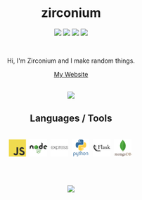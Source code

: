 <div align="center">
  <h1>zirconium</h1>
  <img src="https://img.shields.io/badge/Python-blue?logo=Python&style=for-the-badge&logoColor=white" />
  <img src="https://img.shields.io/badge/JavaScript-yellow?logo=Javascript&style=for-the-badge&logoColor=white" />
  <img src="https://img.shields.io/badge/MongoDB-llgreen?logo=Mongodb&style=for-the-badge&logoColor=white" />
  <img src="https://img.shields.io/badge/VueJS-43d970?logo=Vue.js&style=for-the-badge&logoColor=white" /> <br />
  
  <img src="https://komarev.com/ghpvc/?username=lolzthedev&style=for-the-badge&color=blue" alt=""/>  <br />
  
  <p>Hi, I'm Zirconium and I make random things.</p>
  <a href="zirc.lol">My Website</a> <br /> <br />
  
  <img src="https://github-readme-streak-stats.herokuapp.com/?user=LolzTheDev&theme=vue" /> <br />

  <h2>Languages / Tools</h2> <br />
  <img src="https://github.com/devicons/devicon/blob/master/icons/javascript/javascript-original.svg" title="JavaScript" alt="JavaScript" width="40" height="40"/>&nbsp;
  <img src="https://github.com/devicons/devicon/blob/master/icons/nodejs/nodejs-original-wordmark.svg" title="NodeJS" alt="NodeJS" width="40" height="40"/>&nbsp;
  <img src="https://github.com/devicons/devicon/blob/master/icons/express/express-original-wordmark.svg" title="ExpressJS" alt="ExpressJS" width="40" height="40"/>&nbsp;
  <img src="https://github.com/devicons/devicon/blob/master/icons/python/python-original-wordmark.svg" title="Python" alt="Python" width="40" height="40"/>&nbsp;
  <img src="https://github.com/devicons/devicon/blob/master/icons/flask/flask-original-wordmark.svg" title="Flask" alt="Flask" width="40" height="40"/>&nbsp;
  <img src="https://github.com/devicons/devicon/blob/master/icons/mongodb/mongodb-original-wordmark.svg" title="MongoDB" alt="MongoDB" width="40" height="40"/>&nbsp;

  <br /> <br />
  
  <img src="https://github-readme-stats.vercel.app/api/top-langs/?username=lolzthedev&theme=cue" />
</div>
